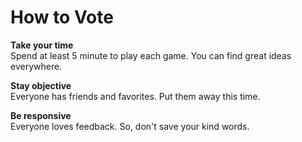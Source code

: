 # How to Vote

**Take your time**\
Spend at least 5 minute to play each game. You can find great ideas everywhere.

**Stay objective**\
Everyone has friends and favorites. Put them away this time.

**Be responsive**\
Everyone loves feedback. So, don't save your kind words.
